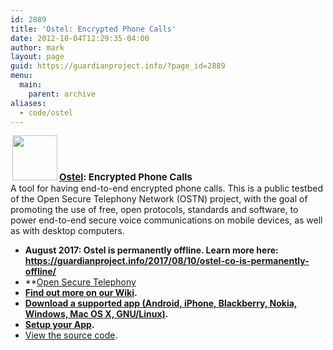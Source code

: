 ```yaml
---
id: 2889
title: 'Ostel: Encrypted Phone Calls'
date: 2012-10-04T12:29:35-04:00
author: mark
layout: page
guid: https://guardianproject.info/?page_id=2889
menu:
  main:
    parent: archive
aliases:
  - code/ostel
---
```


<span style="font-size: 15px; font-weight: bold; clear: left;"><a href="https://ostel.co"><img class="alignleft size-thumbnail wp-image-1013" style="margin-left: 3px; margin-right: 3px; border: 0px initial initial;" title="Ostel" src="https://guardianproject.info/wp-content/uploads/2010/02/ostn256x256.png" alt="" width="72" height="72" /></a><a href="https://ostel.co">Ostel</a>: Encrypted Phone Calls</span>  
A tool for having end-to-end encrypted phone calls. This is a public testbed of the Open Secure Telephony Network (OSTN) project, with the goal of promoting the use of free, open protocols, standards and software, to power end-to-end secure voice communications on mobile devices, as well as with desktop computers.

  * **August 2017: Ostel is permanently offline. Learn more here: <https://guardianproject.info/2017/08/10/ostel-co-is-permanently-offline/>**
  * **[Open Secure Telephony ](https://guardianproject.info/wiki/OSTN)
  * **[Find out more on our Wiki](https://dev.guardianproject.info/projects/ostel/wiki).**
  * **[Download a supported app (Android, iPhone, Blackberry, Nokia, Windows, Mac OS X, GNU/Linux)](https://ostel.co/about).**
  * **[Setup your App](https://guardianproject.info/wiki/Ostel).**
  * [View the source code](https://github.com/guardianproject/OSTel).